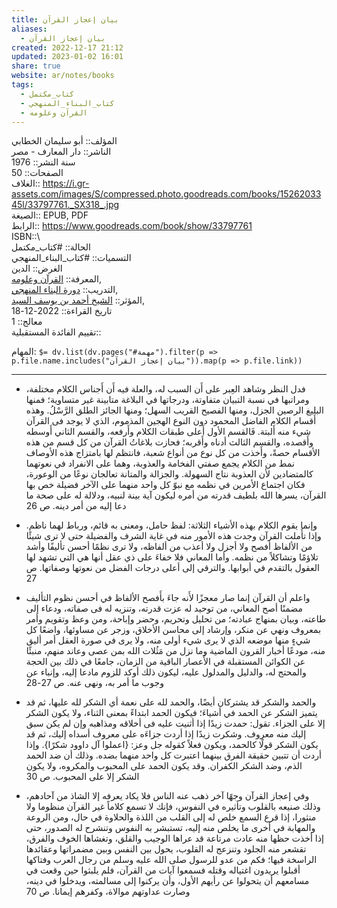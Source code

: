 ```yaml
---  
title: بيان إعجاز القرآن  
aliases:  
  - بيان إعجاز القرآن  
created: 2022-12-17 21:12  
updated: 2023-01-02 16:01  
share: true  
website: ar/notes/books  
tags:  
  - كتاب_مكتمل  
  - كتاب_البناء_المنهجي  
  - القرآن وعلومه  
---  
```

  
  
  
المؤلف:: أبو سليمان الخطابي  
الناشر:: دار المعارف - مصر  
سنة النشر:: 1976  
الصفحات:: 50  
الغلاف:: <https://i.gr-assets.com/images/S/compressed.photo.goodreads.com/books/1526203345l/33797761._SX318_.jpg>  
الصيغة:: EPUB, PDF  
الرابط:: <https://www.goodreads.com/book/show/33797761>  
ISBN::\  
الحالة:: #كتاب_مكتمل  
التسميات:: #كتاب_البناء_المنهجي  
الغرض:: الدين  
المعرفة:: [القرآن وعلومه](%D8%A7%D9%84%D9%82%D8%B1%D8%A2%D9%86%20%D9%88%D8%B9%D9%84%D9%88%D9%85%D9%87),  
التدريب:: [دورة البناء المنهجي](%D8%AF%D9%88%D8%B1%D8%A9%20%D8%A7%D9%84%D8%A8%D9%86%D8%A7%D8%A1%20%D8%A7%D9%84%D9%85%D9%86%D9%87%D8%AC%D9%8A),  
المؤثر:: [الشيخ أحمد بن يوسف السيد](%D8%A7%D9%84%D8%B4%D9%8A%D8%AE%20%D8%A3%D8%AD%D9%85%D8%AF%20%D8%A8%D9%86%20%D9%8A%D9%88%D8%B3%D9%81%20%D8%A7%D9%84%D8%B3%D9%8A%D8%AF),  
تاريخ القراءة:: 2022-12-18  
معالج:: 1  
تقييم الفائدة المستقبلية::  
  
المهام: `$= dv.list(dv.pages("#مهمة").filter(p => p.file.name.includes("بيان إعجاز القرآن")).map(p => p.file.link))`  
  
---  
  
- فدل النظر وشاهد العِبر على أَن السبب له، والعلة فيه أَن أَجناس الكلام مختلفة، ومراتبها في نسبة التبيان متفاوتة، ودرجاتها في البلاغة متابينة غير متساوية؛ فمنها البليغ الرصين الجزل، ومنها الفصيح القريب السهل؛ ومنها الجائز الطلق الرَّسْلُ. وهذه أَقسام الكلام الفاضل المحمود دون النوع الهجين المذموم، الذي لا يوجد فى القرآن شيء منه أَلبتة. فَالقسم الأول أَعلى طبقات الكلام وأَرفعه، والقسم الثاني أَوسطه وأَقصده، والقسم الثالث أدناه وأَقربه؛ فحازت بلاغاتُ القرآن من كل قسم من هذه الأقسام حصةً، وأَخذت من كل نوع من أنواع شعبة، فانتظم لها بامتزاج هذه الأوصاف نمط من الكلام يجمع صفتي الفخامة والعذوبة، وهما على الانفراد في نعوتهما كالمتضادين لأن العذوبة نتاج السهولة. والجزالة والمتانة تعالجان نوعًا من الوعورة، فكان اجتماع الأمرين في نظمه مع نبوّ كل واحد منهما على الآخر فضيلة خص بها القرآن، يسرها الله بلطيف قدرته من أمره ليكون آية بينة لنبيه، ودلالة له على صحة ما دعا إليه من أمر دينه. ص 26  
  
- وإنما يقوم الكلام بهذه الأشياء الثلاثة: لفظ حامل، ومعنى به قائم، ورباط لهما ناظم. وإذا تأَملت القرآن وجدت هذه الأمور منه في غاية الشرف والفضيلة حتى لا ترى شيئًا من الألفاظ أفصح ولا أجزل ولا أعذب من ألفاظه، ولا ترى نظمًا أحسن تأليفًا وأشد تلاؤمًا وتشاكلاً من نظمه. وأما المعاني فلا خفاءَ على ذي عقل أنها هي التي تشهد لها العقول بالتقدم في أبوابها. والترقي إلى أعلى درجات الفضل من نعوتها وصفاتها. ص 27  
  
- واعلم أن القرآن إنما صار معجزًا لأَنه جاءَ بأَفصح الألفاظ في أحسن نظوم التأليف مضمنًا أصح المعاني، من توحيد له عزت قدرته، وتنزيه له فى صفاته، ودعاء إلى طاعته، وبيان بمنهاج عبادته؛ من تحليل وتحريم، وحضر وإباحة، ومن وعظ وتقويم وأمر بمعروف ونهي عن منكر، وإرشاد إلى محاسن الأخلاق، وزجر عن مساوئها، واضعًا كل شيءٍ منها موضعه الذي لا يرى شيء أولى منه، ولا يرى في صورة العقل أمر أليق منه، مودعًا أخبار القرون الماضية وما نزل من مَثُلات الله بمن عصى وعاند منهم، منبئًا عن الكوائن المستقبلة في الأَعصار الباقية من الزمان، جامعًا في ذلك بين الحجة والمحتج له، والدليل والمدلول عليه، ليكون ذلك أوكد للزوم مادعا إليه، وإنباء عن وجوب ما أمر به، ونهى عنه. ص 27-28  
  
- والحمد والشكر قد يشتركان أيضًا، والحمد لله على نعمة أي الشكر لله عليها، ثم قد يتميز الشكر عن الحمد في أشياءَ؛ فيكون الحمد ابتداءً بمعنى الثناء، ولا يكون الشكر إلا على الجزاء. تقول: حمدت زيدًا إذا أثنيت عليه فى أخلاقه ومذاهبه وإن لم يكن سبق إليك منه معروف. وشكرت زيدًا إذا أردت جزاءَه على معروف أسداه إليك، ثم قد يكون الشكر قولًا كالحمد، ويكون فعلاً كقوله جل وعز: {اعملوا آل داوود شكرًا}. وإذا أردت أن تتبين حقيقة الفرق بينهما اعتبرت كل واحد منهما بضده. وذلك أن ضد الحمد الذم، وضد الشكر الكفران. وقد يكون الحمد على المحبوب والمكروه، ولا يكون الشكر إلا على المحبوب. ص 30  
  
- وفي إعجاز القرآن وجهًا آخر ذهب عنه الناس فلا يكاد يعرفه إلا الشاذ من آحادهم، وذلك صنيعه بالقلوب وتأثيره في النفوس، فإنك لا تسمع كلاماً غير القرآن منظوما ولا منثورا، إذا قرع السمع خلص له إلى القلب من اللذة والحلاوة في حال، ومن الروعة والمهابة في أخرى ما يخلص منه إليه، تستبشر به النفوس وتنشرح له الصدور، حتى إذا أخذت حظها منه عادت مرتاعة قد عراها الوجيب والقلق، وتغشاها الخوف والفرق، تقشعر منه الجلود وتنزعج له القلوب، يحول بين النفس وبين مضمراتها وعقائدها الراسخة فيها؛ فكم من عدو للرسول صلى الله عليه وسلم من رجال العرب وفتاكها أقبلوا يريدون اغتياله وقتله فسمعوا آيات من القرآن، فلم يلبثوا حين وقعت في مسامعهم أن يتحولوا عن رأيهم الأول، وأن يركنوا إلى مسالمته، ويدخلوا في دينه، وصارت عداوتهم موالاة، وكفرهم إيمانا. ص 70  
